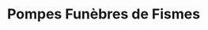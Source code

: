 ---
title: "Pompes Funèbres de Fismes"
url: /fismes/pompes-funebres-de-fismes-place-de-lhotel-de-ville/
shop: directeurs de funérailles
---